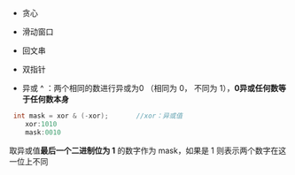 - 贪心
- 滑动窗口
- 回文串
- 双指针

- 异或 ^ ：两个相同的数进行异或为0 （相同为 0， 不同为 1），**0异或任何数等于任何数本身**


```java
 int mask = xor & (-xor);		//xor：异或值
	xor:1010
    mask:0010
```

取异或值**最后一个二进制位为 1** 的数字作为 mask，如果是 1 则表示两个数字在这一位上不同



